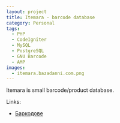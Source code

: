 ```yaml
---
layout: project
title: Itemara - barcode database
category: Personal
tags:
  - PHP
  - CodeIgniter
  - MySQL
  - PostgreSQL
  - GNU Barcode
  - AMP
images:
  - itemara.bazadanni.com.png
---
```


Itemara is small barcode/product database.

Links:

* [Баркодове](http://barcode.bazadanni.com)
